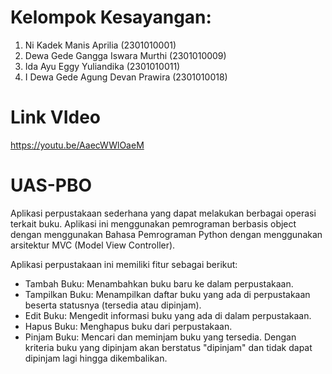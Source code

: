 # Kelompok Kesayangan: 
1. Ni Kadek Manis Aprilia 			(2301010001)
2. Dewa Gede Gangga Iswara Murthi 	(2301010009)
3. Ida Ayu Eggy Yuliandika 			(2301010011)
4. I Dewa Gede Agung Devan Prawira 	(2301010018)

# Link VIdeo
https://youtu.be/AaecWWlOaeM

# UAS-PBO
Aplikasi perpustakaan sederhana yang dapat melakukan berbagai operasi terkait buku. Aplikasi ini menggunakan pemrograman berbasis object dengan menggunakan Bahasa Pemrograman 
Python dengan menggunakan arsitektur MVC (Model View Controller). 

Aplikasi perpustakaan ini memiliki fitur sebagai berikut: 
- Tambah Buku: Menambahkan buku baru ke dalam perpustakaan.
- Tampilkan Buku: Menampilkan daftar buku yang ada di perpustakaan beserta statusnya (tersedia atau dipinjam).
- Edit Buku: Mengedit informasi buku yang ada di dalam perpustakaan.
- Hapus Buku: Menghapus buku dari perpustakaan.
- Pinjam Buku: Mencari dan meminjam buku yang tersedia. Dengan kriteria buku yang dipinjam akan berstatus "dipinjam" dan tidak dapat dipinjam lagi hingga dikembalikan. 


